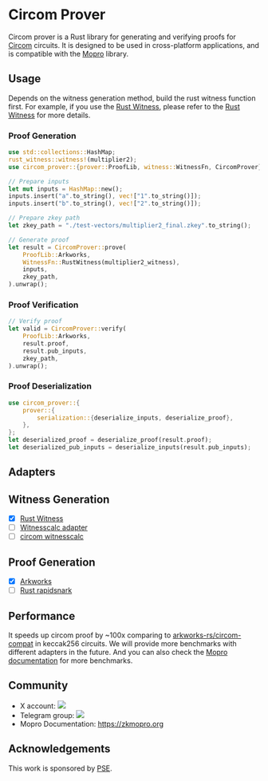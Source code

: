 # Circom Prover

Circom prover is a Rust library for generating and verifying proofs for [Circom](https://github.com/iden3/circom) circuits.
It is designed to be used in cross-platform applications, and is compatible with the [Mopro](https://github.com/zkmopro/mopro) library.

## Usage

Depends on the witness generation method, build the rust witness function first.
For example, if you use the [Rust Witness](https://github.com/chancehudson/rust-witness), please refer to the [Rust Witness](https://github.com/chancehudson/rust-witness) for more details.

### Proof Generation

```rust
use std::collections::HashMap;
rust_witness::witness!(multiplier2);
use circom_prover::{prover::ProofLib, witness::WitnessFn, CircomProver};

// Prepare inputs
let mut inputs = HashMap::new();
inputs.insert("a".to_string(), vec!["1".to_string()]);
inputs.insert("b".to_string(), vec!["2".to_string()]);

// Prepare zkey path
let zkey_path = "./test-vectors/multiplier2_final.zkey".to_string();

// Generate proof
let result = CircomProver::prove(
    ProofLib::Arkworks,
    WitnessFn::RustWitness(multiplier2_witness),
    inputs,
    zkey_path,
).unwrap();
```

### Proof Verification

```rust
// Verify proof
let valid = CircomProver::verify(
    ProofLib::Arkworks,
    result.proof,
    result.pub_inputs,
    zkey_path,
).unwrap();
```

### Proof Deserialization

```rust
use circom_prover::{
    prover::{
        serialization::{deserialize_inputs, deserialize_proof},
    },
};
let deserialized_proof = deserialize_proof(result.proof);
let deserialized_pub_inputs = deserialize_inputs(result.pub_inputs);
```

## Adapters

## Witness Generation

-   [x] [Rust Witness](https://github.com/chancehudson/rust-witness)
-   [ ] [Witnesscalc adapter](https://github.com/zkmopro/witnesscalc_adapter)
-   [ ] [circom witnesscalc](https://github.com/iden3/circom-witnesscalc)

## Proof Generation

-   [x] [Arkworks](https://github.com/arkworks-rs)
-   [ ] [Rust rapidsnark](https://github.com/zkmopro/rust-rapidsnark)

## Performance

It speeds up circom proof by ~100x comparing to [arkworks-rs/circom-compat](https://github.com/arkworks-rs/circom-compat) in keccak256 circuits.
We will provide more benchmarks with different adapters in the future.
And you can also check the [Mopro documentation](https://zkmopro.org/docs/performance) for more benchmarks.

## Community

-   X account: <a href="https://twitter.com/zkmopro"><img src="https://img.shields.io/twitter/follow/zkmopro?style=flat-square&logo=x&label=zkmopro"></a>
-   Telegram group: <a href="https://t.me/zkmopro"><img src="https://img.shields.io/badge/telegram-@zkmopro-blue.svg?style=flat-square&logo=telegram"></a>
-   Mopro Documentation: https://zkmopro.org

## Acknowledgements

This work is sponsored by [PSE](https://pse.dev/).
